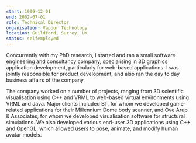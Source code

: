 ```yaml
---
start: 1999-12-01
end: 2002-07-01
role: Technical Director
organisation: Vapour Technology
location: Guildford, Surrey, UK
status: selfemployed
---
```

Concurrently with my PhD research, I started and ran a small software engineering and consultancy company,  specialising in 3D graphics application development, particularly for web-based applications. I was jointly responsible for product development, and also ran the day to day business affairs of the company. 

The company worked on a number of projects, ranging from 3D scientific visualisation using C++ and VRML to web-based virtual environments using VRML and Java. Major clients included BT, for whom we developed game-related applications for their Millennium Dome body scanner, and Ove Arup & Associates, for whom we developed visualisation software for structural simulations. We also developed various end-user 3D applications using C++ and OpenGL, which allowed users to pose, animate, and modify human avatar models.
